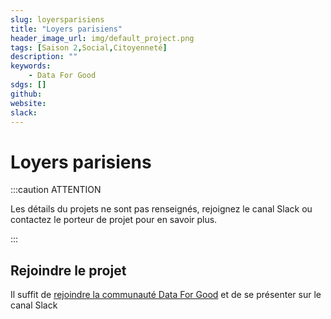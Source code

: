 ```yaml
---
slug: loyersparisiens
title: "Loyers parisiens"
header_image_url: img/default_project.png
tags: [Saison 2,Social,Citoyenneté]
description: ""
keywords:
    - Data For Good
sdgs: []
github: 
website: 
slack: 
---
```


# Loyers parisiens

:::caution ATTENTION

Les détails du projets ne sont pas renseignés, rejoignez le canal Slack ou contactez le porteur de projet pour en savoir plus.

:::


## Rejoindre le projet
Il suffit de [rejoindre la communauté Data For Good](/join) et de se présenter sur le canal Slack 

